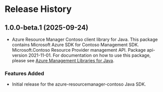 # Release History

## 1.0.0-beta.1 (2025-09-24)

- Azure Resource Manager Contoso client library for Java. This package contains Microsoft Azure SDK for Contoso Management SDK. Microsoft.Contoso Resource Provider management API. Package api-version 2021-11-01. For documentation on how to use this package, please see [Azure Management Libraries for Java](https://aka.ms/azsdk/java/mgmt).
### Features Added

- Initial release for the azure-resourcemanager-contoso Java SDK.
